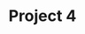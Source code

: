 ---
title: "Project 4"
description: "created a budget collecting website using razor pages." 
link: "http://linktoproject4.dev/project4"
---